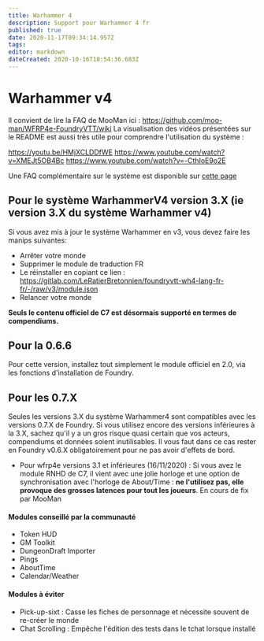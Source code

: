 ```yaml
---
title: Warhammer 4
description: Support pour Warhammer 4 fr
published: true
date: 2020-11-17T09:34:14.957Z
tags: 
editor: markdown
dateCreated: 2020-10-16T18:54:36.683Z
---
```


# Warhammer v4

Il convient de lire la FAQ de MooMan ici : https://github.com/moo-man/WFRP4e-FoundryVTT/wiki
La visualisation des vidéos présentées sur le README est aussi très utile pour comprendre l'utilisation du système : 

https://youtu.be/HMjXCLDDfWE
https://www.youtube.com/watch?v=XMEJt5OB4Bc
https://www.youtube.com/watch?v=-CthIoE9o2E

Une FAQ complémentaire sur le système est disponible sur [cette page](/fr/faq/faq-wfrp4e)

## Pour le système WarhammerV4 version 3.X (ie version 3.X du système Warhammer v4)

Si vous avez mis à jour le système Warhammer en v3, vous devez faire les manips suivantes: 

- Arrêter votre monde
- Supprimer le module de traduction FR
- Le réinstaller en copiant ce lien : https://gitlab.com/LeRatierBretonnien/foundryvtt-wh4-lang-fr-fr/-/raw/v3/module.json 
- Relancer votre monde

**Seuls le contenu officiel de C7 est désormais supporté en termes de compendiums.**

## Pour la 0.6.6

Pour cette version, installez tout simplement le module officiel en 2.0, via les fonctions d'installation de Foundry.

## Pour les 0.7.X

Seules les versions 3.X du système Warhammer4 sont compatibles avec les versions 0.7.X de Foundry. Si vous utilisez encore des versions inférieures à la 3.X, sachez qu'il y a un gros risque quasi certain que vos acteurs, compendiums et données soient inutilisables. Il vous faut dans ce cas rester en Foundry v0.6.X obligatoirement pour ne pas avoir d'effets de bord.

* Pour wfrp4e versions 3.1 et inférieures (16/11/2020) : Si vous avez le module RNHD de C7, il vient avec une jolie horloge et une option de synchronisation avec l'horloge de About/Time : **ne l'utilisez pas, elle provoque des grosses latences pour tout les joueurs**. En cours de fix par MooMan

#### Modules conseillé par la communauté

- Token HUD
- GM Toolkit
- DungeonDraft Importer
- Pings
- AboutTime
- Calendar/Weather

#### Modules à éviter

 - Pick-up-sixt : Casse les fiches de personnage et nécessite souvent de re-créer le monde
 - Chat Scrolling : Empêche l'édition des tests dans le tchat lorsque installé
 